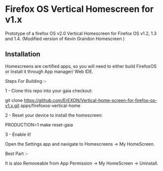 # Firefox OS Vertical Homescreen for v1.x

Prototype of a firefox OS v2.0 Vertical Homescreen for  Firefox OS v1.2, 1.3 and 1.4.
(Modified version of Kevin Grandon Homescreen )

## Installation

Homescreens are certified apps, so you will need to either build FirefoxOS or Install it through App manager/ Web IDE.

Steps For Building :-

1 - Clone this repo into your gaia checkout:

git clone https://github.com/ErEXON/Vertical-home-screen-for-firefox-os-v1.x.git apps/firefoxos-vertical-home

2 - Reset your device to install the homescreen:

PRODUCTION=1 make reset-gaia

3 - Enable it!

Open the Settings app and navigate to Homescreens -> My HomeScreen.


Best Part :-

It is also Removeable from App Permission -> My HomeScreen -> Uninstall.



